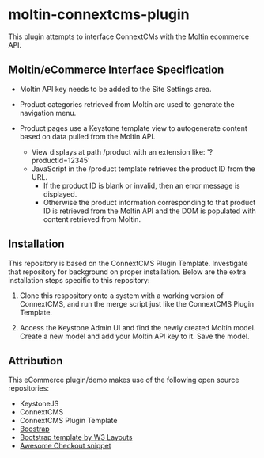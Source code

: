 # moltin-connextcms-plugin

This plugin attempts to interface ConnextCMs with the Moltin ecommerce API.

## Moltin/eCommerce Interface Specification

* Moltin API key needs to be added to the Site Settings area.

* Product categories retrieved from Moltin are used to generate the navigation menu.

* Product pages use a Keystone template view to autogenerate content based on data pulled from the Moltin API.
  * View displays at path /product with an extension like: '?productId=12345' 
  * JavaScript in the /product template retrieves the product ID from the URL. 
    * If the product ID is blank or invalid, then an error message is displayed.
    * Otherwise the product information corresponding to that product ID is retrieved from the Moltin API and the DOM is populated with content retrieved from Moltin.

## Installation
This repository is based on the ConnextCMS Plugin Template. Investigate that repository for background on proper installation.
Below are the extra installation steps specific to this repository:

1. Clone this respository onto a system with a working version of ConnextCMS, and run the merge script
just like the ConnextCMS Plugin Template.

2. Access the Keystone Admin UI and find the newly created Moltin model. Create a new model and add your Moltin API
key to it. Save the model.


## Attribution
This eCommerce plugin/demo makes use of the following open source repositories:
* KeystoneJS
* ConnextCMS
* ConnextCMS Plugin Template
* [Boostrap](http://getbootstrap.com)
* [Bootstrap template by W3 Layouts](https://p.w3layouts.com/demos/mattress/web/index.html)
* [Awesome Checkout snippet](http://bootsnipp.com/snippets/Oe2vO)